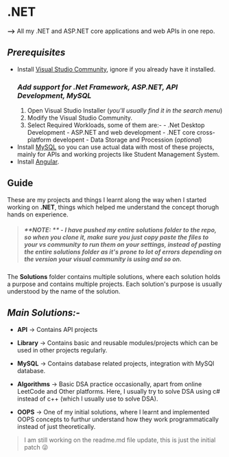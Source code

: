 # **.NET**
 **-->**  All my .NET and ASP.NET core applications and web APIs in one repo.

 ## ***Prerequisites***
 - Install [Visual Studio Community](https://visualstudio.microsoft.com/vs/community), ignore if you already have it installed.
    ### ***Add support for .Net Framework, ASP.NET, API Development, MySQL***
    1. Open Visual Studio Installer (*you'll usually find it in the search menu*) 
    2. Modify the Visual Studio Community.
    3. Select Required Workloads, some of them are:-
            - .Net Desktop Development
            - ASP.NET and web development
            - .NET core cross-platform developent
            - Data Storage and Procession (*optional*)
- Install <a href="https://www.mysql.com/products/workbench/" target="_blank">MySQL</a> so you can use actual data with most of these projects, mainly for APIs and working projects like Student Management System.  
- Install <a href="https://v17.angular.io/guide/setup-local" target="_blank">Angular</a>.
## **Guide**
 These are my projects and things I learnt along the way when I started working on **.NET**, 
 things which helped me understand the concept thorugh hands on experience.

 > ##### **NOTE: ** - *I have pushed my entire solutions folder to the repo, so when you clone it, make sure you just copy paste the files to your vs community to run them on your settings, instead of pasting the entire solutions folder as it's prone to lot of errors depending on the version your visual community is using and so on.*

 The **Solutions** folder contains multiple solutions, where each solution holds a purpose and contains multiple projects. 
 Each solution's purpose is usually understood by the name of the solution.
 ## *Main Solutions:-*
 - **API** -> Contains API projects 

 - **Library** -> Contains basic and reusable modules/projects which can be used in other projects regularly. 

- **MySQL** -> Contains database related projects, integration with MySQl database.

- **Algorithms** -> Basic DSA practice occasionally, apart from online LeetCode and Other platforms. Here, I usually try to solve DSA using c# instead of c++ (which I usually use to solve DSA).

- **OOPS** -> One of my initial solutions, where I learnt and implemented OOPS concepts to furthur understand how they work programmatically instead of just theoretically.

> I am still working on the readme.md file update, this is just the initial patch :stuck_out_tongue_winking_eye: